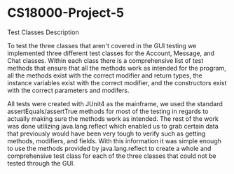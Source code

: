 # CS18000-Project-5

Test Classes Description

To test the three classes that aren't covered in the GUI testing we implemented three different test classes for the Account, Message, and Chat classes.
Within each class there is a comprehensive list of test methods that ensure that all the methods work as intended for the program, all the methods exist with the correct modifier and return types, the instance variables exist with the correct modifier, and the constructors exist with the correct parameters and modifers.

All tests were created with JUnit4 as the mainframe, we used the standard assertEquals/assertTrue methods for most of the testing in regards to actually making sure the methods work as intended. The rest of the work was done utilizing java.lang.reflect which enabled us to grab certain data that previously would have been very tough to verify such as getting methods, modifiers, and fields. With this information it was simple enough to use the methods provided by java.lang.reflect to create a whole and comprehensive test class for each of the three classes that could not be tested through the GUI.
